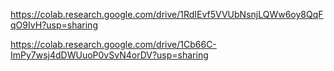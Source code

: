 https://colab.research.google.com/drive/1RdIEvf5VVUbNsnjLQWw6oy8QqFqO9IvH?usp=sharing

https://colab.research.google.com/drive/1Cb66C-ImPy7wsj4dDWUuoP0vSvN4orDV?usp=sharing